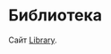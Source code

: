 # Библиотека
Сайт [Library]([https://pages.github.com/](https://vlad66m.github.io/libraryScripts/)https://vlad66m.github.io/libraryScripts/).
